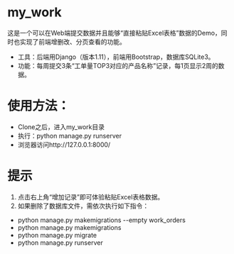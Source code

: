 # my_work
这是一个可以在Web端提交数据并且能够“直接粘贴Excel表格”数据的Demo，同时也实现了前端增删改、分页查看的功能。
 - 工具：后端用Django（版本1.11），前端用Bootstrap，数据库SQLite3。
 - 功能：每周提交3条“工单量TOP3对应的产品名称”记录，每1页显示2周的数据。

# 使用方法：
 - Clone之后，进入my_work目录
 - 执行：python manage.py runserver
 - 浏览器访问http://127.0.0.1:8000/
 
 # 提示
 1. 点击右上角“增加记录”即可体验粘贴Excel表格数据。
 2. 如果删除了数据库文件，需依次执行如下指令：
 - python manage.py makemigrations --empty work_orders
 - python manage.py makemigrations
 - python manage.py migrate
 - python manage.py runserver
 

